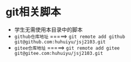 # git相关脚本

- 学生无需使用本目录中的脚本
- `github仓库地址` =====> `git remote add github git@github.com:huhuiyu/jsj2103.git`
- `gitee仓库地址` =====> `git remote add gitee git@gitee.com:huhuiyu/jsj2103.git`
